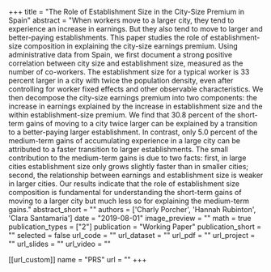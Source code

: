 
+++
title = "The Role of Establishment Size in the City-Size Premium in Spain"
abstract = "When workers move to a larger city, they tend to experience an increase in earnings. But they also tend to move to larger and better-paying establishments. This paper studies the role of establishment-size composition in explaining the city-size earnings premium. Using administrative data from Spain, we first document a strong positive correlation between city size and establishment size, measured as the number of co-workers. The establishment size for a typical worker is 33 percent larger in a city with twice the population density, even after controlling for worker fixed effects and other observable characteristics. We then decompose the city-size earnings premium into two components: the increase in earnings explained by the increase in establishment size and the within establishment-size premium. We find that 30.8 percent of the short-term gains of moving to a city twice larger can be explained by a transition to a better-paying larger establishment. In contrast, only 5.0 percent of the medium-term gains of accumulating experience in a large city can be attributed to a faster transition to larger establishments. The small contribution to the medium-term gains is due to two facts: first, in large cities establishment size only grows slightly faster than in smaller cities; second, the relationship between earnings and establishment size is weaker in larger cities. Our results indicate that the role of establishment size composition is fundamental for understanding the short-term gains of moving to a larger city but much less so for explaining the medium-term gains."
abstract_short = ""
authors = ['Charly Porcher', 'Hannah Rubinton', 'Clara Santamaria']
date = "2019-08-01"
image_preview = ""
math = true
publication_types = ["2"]
publication = "Working Paper"
publication_short = ""
selected = false
url_code = ""
url_dataset = ""
url_pdf = ""
url_project = ""
url_slides = ""
url_video = ""

[[url_custom]]
name = "PRS"
url = ""
+++
